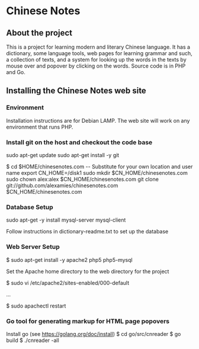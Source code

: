 # Chinese Notes
## About the project
This is a project for learning modern and literary Chinese language. It has a
dictionary, some language tools, web pages for learning grammar and such,
a collection of texts, and a system for looking up the words in the texts by
mouse over and popover by clicking on the words. Source code is in PHP and Go.

## Installing the Chinese Notes web site

### Environment
Installation instructions are for Debian LAMP. The web site will work on any
environment that runs PHP.

### Install git on the host and checkout the code base
sudo apt-get update
sudo apt-get install -y git

$ cd $HOME/chinesenotes.com
-- Substitute for your own location and user name
export CN_HOME=/disk1
sudo mkdir $CN_HOME/chinesenotes.com
sudo chown alex:alex $CN_HOME/chinesenotes.com
git clone git://github.com/alexamies/chinesenotes.com $CN_HOME/chinesenotes.com

### Database Setup
sudo apt-get -y install mysql-server mysql-client

Follow instructions in dictionary-readme.txt to set up the database

### Web Server Setup
$ sudo apt-get install -y apache2 php5 php5-mysql

Set the Apache home directory to the web directory for the project

$ sudo vi /etc/apache2/sites-enabled/000-default

...

$ sudo apachectl restart

### Go tool for generating markup for HTML page popovers
Install go (see https://golang.org/doc/install)
$ cd go/src/cnreader
$ go build
$ ./cnreader -all